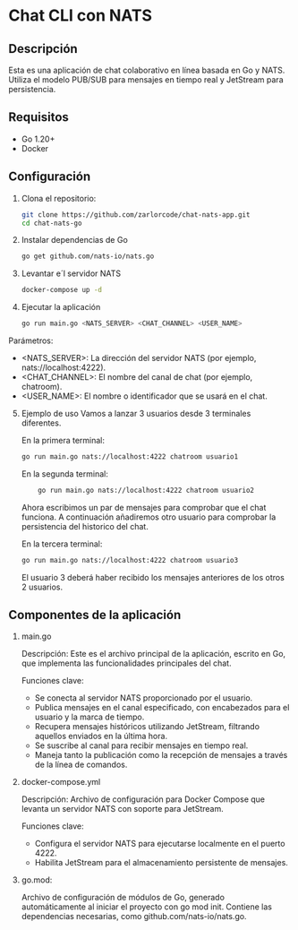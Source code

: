 # Chat CLI con NATS

## Descripción
Esta es una aplicación de chat colaborativo en línea basada en Go y NATS. Utiliza el modelo PUB/SUB para mensajes en tiempo real y JetStream para persistencia.

## Requisitos
- Go 1.20+
- Docker

## Configuración
1. Clona el repositorio:
   ```bash
   git clone https://github.com/zarlorcode/chat-nats-app.git
   cd chat-nats-go
   
2. Instalar dependencias de Go
    ```bash
    go get github.com/nats-io/nats.go

3. Levantar e´l servidor NATS
    ```bash
    docker-compose up -d
    
4. Ejecutar la aplicación
    ```bash
    go run main.go <NATS_SERVER> <CHAT_CHANNEL> <USER_NAME>
    
Parámetros:

- <NATS_SERVER>: La dirección del servidor NATS (por ejemplo, nats://localhost:4222).
- <CHAT_CHANNEL>: El nombre del canal de chat (por ejemplo, chatroom).
- <USER_NAME>: El nombre o identificador que se usará en el chat.
    
5. Ejemplo de uso
    Vamos a lanzar 3 usuarios desde 3 terminales diferentes.
    
    En la primera terminal:
    ```bash
    go run main.go nats://localhost:4222 chatroom usuario1 
    ```
    
    En la segunda terminal:
    ```bash
        go run main.go nats://localhost:4222 chatroom usuario2
    ```
    
    Ahora escribimos un par de mensajes para comprobar que el chat funciona.
    A continuación añadiremos otro usuario para comprobar la persistencia del historico del chat.
    
    En la tercera terminal:
    ```bash
    go run main.go nats://localhost:4222 chatroom usuario3
    ```
    
    El usuario 3 deberá haber recibido los mensajes anteriores de los otros 2 usuarios.

## Componentes de la aplicación

1. main.go

    Descripción: Este es el archivo principal de la aplicación, escrito en Go, que implementa las funcionalidades principales del chat.
    
    Funciones clave:

    - Se conecta al servidor NATS proporcionado por el usuario.
    - Publica mensajes en el canal especificado, con encabezados para el usuario y la marca de tiempo.
    - Recupera mensajes históricos utilizando JetStream, filtrando aquellos enviados en la última hora.
    - Se suscribe al canal para recibir mensajes en tiempo real.
    - Maneja tanto la publicación como la recepción de mensajes a través de la línea de comandos.
        
2. docker-compose.yml

    Descripción: Archivo de configuración para Docker Compose que levanta un servidor NATS con soporte para JetStream.
    
    Funciones clave:
    - Configura el servidor NATS para ejecutarse localmente en el puerto 4222.
    - Habilita JetStream para el almacenamiento persistente de mensajes.

3. go.mod:

    Archivo de configuración de módulos de Go, generado automáticamente al iniciar el proyecto con go mod init. Contiene las dependencias necesarias, como github.com/nats-io/nats.go.

    


